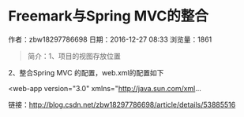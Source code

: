 # Freemark与Spring MVC的整合
作者：zbw18297786698
日期：2016-12-27 08:33
浏览量：1861
> 简介：1、项目的视图存放位置


2、整合Spring MVC 的配置，web.xml的配置如下

<web-app version="3.0" xmlns="http://java.sun.com/xml...

 链接：http://blog.csdn.net/zbw18297786698/article/details/53885516
